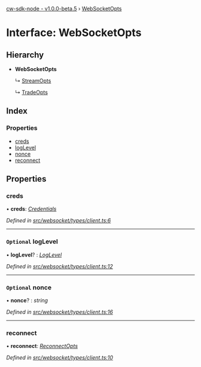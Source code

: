 [cw-sdk-node - v1.0.0-beta.5](../README.md) › [WebSocketOpts](websocketopts.md)

# Interface: WebSocketOpts

## Hierarchy

* **WebSocketOpts**

  ↳ [StreamOpts](streamopts.md)

  ↳ [TradeOpts](tradeopts.md)

## Index

### Properties

* [creds](websocketopts.md#creds)
* [logLevel](websocketopts.md#optional-loglevel)
* [nonce](websocketopts.md#optional-nonce)
* [reconnect](websocketopts.md#reconnect)

## Properties

###  creds

• **creds**: *[Credentials](credentials.md)*

*Defined in [src/websocket/types/client.ts:6](https://github.com/cryptowatch/cw-sdk-node/blob/ce1c44e/src/websocket/types/client.ts#L6)*

___

### `Optional` logLevel

• **logLevel**? : *[LogLevel](../README.md#loglevel)*

*Defined in [src/websocket/types/client.ts:12](https://github.com/cryptowatch/cw-sdk-node/blob/ce1c44e/src/websocket/types/client.ts#L12)*

___

### `Optional` nonce

• **nonce**? : *string*

*Defined in [src/websocket/types/client.ts:16](https://github.com/cryptowatch/cw-sdk-node/blob/ce1c44e/src/websocket/types/client.ts#L16)*

___

###  reconnect

• **reconnect**: *[ReconnectOpts](reconnectopts.md)*

*Defined in [src/websocket/types/client.ts:10](https://github.com/cryptowatch/cw-sdk-node/blob/ce1c44e/src/websocket/types/client.ts#L10)*
